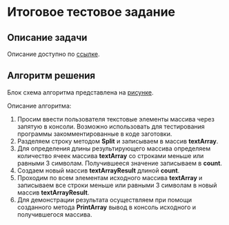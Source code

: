 # Итоговое тестовое задание
## Описание задачи

Описание доступно по [ссылке](Контрольная_работа.png).

## Алгоритм решения

Блок схема алгоритма представлена на [рисунке](FinalTest.png).

Описание алгоритма:
1. Просим ввести пользователя текстовые элементы массива через запятую в консоли. Возможно использовать для тестирования программы закомментированные в коде заготовки.
2. Разделяем строку методом **Split** и записываем в массив **textArray**.
3. Для определения длины результирующего массива определяем количество ячеек массива **textArray** со строками меньше или равными 3 символам. Получившееся значение записываем в **count**.
4. Создаем новый массив **textArrayResult** длиной **count**.
5. Проходим по всем элементам исходного массива **textArray** и записываем все строки меньше или равными 3 символам в новый массив **textArrayResult**.
6. Для демонстрации результата осуществляем при помощи созданного метода **PrintArray** вывод в консоль исходного и получившегося массива.